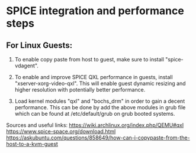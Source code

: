 # SPICE integration and performance steps

## For Linux Guests:

1. To enable copy paste from host to guest, make sure to install "spice-vdagent".

2. To enable and improve SPICE QXL performance in guests, install "xserver-xorg-video-qxl". This will enable guest dynamic resizing and higher resolution with potentially better performance. 

3. Load kernel modules "qxl" and "bochs_drm" in order to gain a decent performance. This can be done by add the above modules in grub file which can be found at /etc/default/grub on grub booted systems.


Sources and useful links:
https://wiki.archlinux.org/index.php/QEMU#qxl
https://www.spice-space.org/download.html
https://askubuntu.com/questions/858649/how-can-i-copypaste-from-the-host-to-a-kvm-guest
